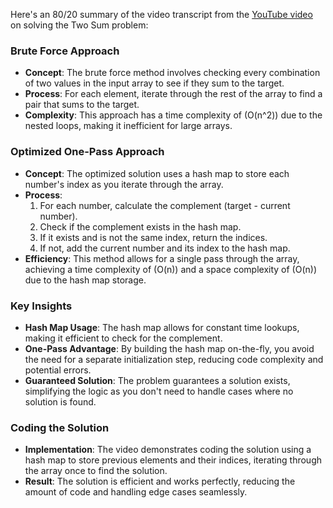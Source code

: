 Here's an 80/20 summary of the video transcript from the [YouTube video](https://www.youtube.com/watch?v=KLlXCFG5TnA) on solving the Two Sum problem:

### Brute Force Approach
- **Concept**: The brute force method involves checking every combination of two values in the input array to see if they sum to the target.
- **Process**: For each element, iterate through the rest of the array to find a pair that sums to the target.
- **Complexity**: This approach has a time complexity of \(O(n^2)\) due to the nested loops, making it inefficient for large arrays.

### Optimized One-Pass Approach
- **Concept**: The optimized solution uses a hash map to store each number's index as you iterate through the array.
- **Process**:
  1. For each number, calculate the complement (target - current number).
  2. Check if the complement exists in the hash map.
  3. If it exists and is not the same index, return the indices.
  4. If not, add the current number and its index to the hash map.
- **Efficiency**: This method allows for a single pass through the array, achieving a time complexity of \(O(n)\) and a space complexity of \(O(n)\) due to the hash map storage.

### Key Insights
- **Hash Map Usage**: The hash map allows for constant time lookups, making it efficient to check for the complement.
- **One-Pass Advantage**: By building the hash map on-the-fly, you avoid the need for a separate initialization step, reducing code complexity and potential errors.
- **Guaranteed Solution**: The problem guarantees a solution exists, simplifying the logic as you don't need to handle cases where no solution is found.

### Coding the Solution
- **Implementation**: The video demonstrates coding the solution using a hash map to store previous elements and their indices, iterating through the array once to find the solution.
- **Result**: The solution is efficient and works perfectly, reducing the amount of code and handling edge cases seamlessly.
